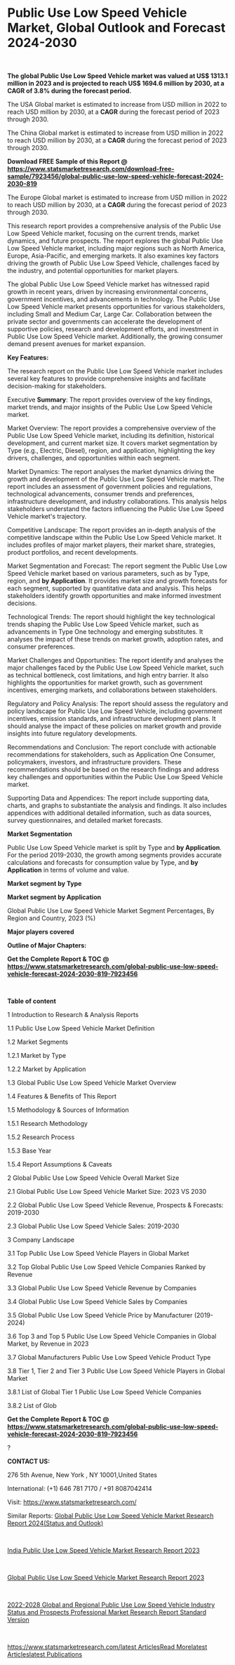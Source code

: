 <h1>Public Use Low Speed Vehicle Market, Global Outlook and Forecast 2024-2030</h1><br/><p><strong>The global Public Use Low Speed Vehicle market was valued at US$ 1313.1 million in 2023 and is projected to reach US$ 1694.6 million by 2030, at a <strong>CAGR</strong> of 3.8% during the forecast period.</strong></p>
 
 
 
 <p>The USA Global market is estimated to increase from USD million in 2022 to reach USD million by 2030, at a <strong>CAGR</strong> during the forecast period of 2023 through 2030.</p>
 
 
 
 <p>The China Global market is estimated to increase from USD million in 2022 to reach USD million by 2030, at a <strong>CAGR</strong> during the forecast period of 2023 through 2030.</p>
 
 
 
 <p><strong>Download FREE Sample of this Report @ <a href="https://www.statsmarketresearch.com/download-free-sample/7923456/global-public-use-low-speed-vehicle-forecast-2024-2030-819">https://www.statsmarketresearch.com/download-free-sample/7923456/global-public-use-low-speed-vehicle-forecast-2024-2030-819</a></strong></p>
 
 
 
 <p>The Europe Global market is estimated to increase from USD million in 2022 to reach USD million by 2030, at a <strong>CAGR</strong> during the forecast period of 2023 through 2030.</p>
 
 
 
 <p>This research report provides a comprehensive analysis of the Public Use Low Speed Vehicle market, focusing on the current trends, market dynamics, and future prospects. The report explores the global Public Use Low Speed Vehicle market, including major regions such as North America, Europe, Asia-Pacific, and emerging markets. It also examines key factors driving the growth of Public Use Low Speed Vehicle, challenges faced by the industry, and potential opportunities for market players.</p>
 
 
 
 <p>The global Public Use Low Speed Vehicle market has witnessed rapid growth in recent years, driven by increasing environmental concerns, government incentives, and advancements in technology. The Public Use Low Speed Vehicle market presents opportunities for various stakeholders, including Small and Medium Car, Large Car. Collaboration between the private sector and governments can accelerate the development of supportive policies, research and development efforts, and investment in Public Use Low Speed Vehicle market. Additionally, the growing consumer demand present avenues for market expansion.</p>
 
 
 
 <p><strong>Key Features:</strong></p>
 
 
 
 <p>The research report on the Public Use Low Speed Vehicle market includes several key features to provide comprehensive insights and facilitate decision-making for stakeholders.</p>
 
 
 
 <p>Executive <strong>Summary</strong>: The report provides overview of the key findings, market trends, and major insights of the Public Use Low Speed Vehicle market.</p>
 
 
 
 <p>Market Overview: The report provides a comprehensive overview of the Public Use Low Speed Vehicle market, including its definition, historical development, and current market size. It covers market segmentation by Type (e.g., Electric, Diesel), region, and application, highlighting the key drivers, challenges, and opportunities within each segment.</p>
 
 
 
 <p>Market Dynamics: The report analyses the market dynamics driving the growth and development of the Public Use Low Speed Vehicle market. The report includes an assessment of government policies and regulations, technological advancements, consumer trends and preferences, infrastructure development, and industry collaborations. This analysis helps stakeholders understand the factors influencing the Public Use Low Speed Vehicle market&#39;s trajectory.</p>
 
 
 
 <p>Competitive Landscape: The report provides an in-depth analysis of the competitive landscape within the Public Use Low Speed Vehicle market. It includes profiles of major market players, their market share, strategies, product portfolios, and recent developments.</p>
 
 
 
 <p>Market Segmentation and Forecast: The report segment the Public Use Low Speed Vehicle market based on various parameters, such as by Type, region, and <strong>by Application</strong>. It provides market size and growth forecasts for each segment, supported by quantitative data and analysis. This helps stakeholders identify growth opportunities and make informed investment decisions.</p>
 
 
 
 <p>Technological Trends: The report should highlight the key technological trends shaping the Public Use Low Speed Vehicle market, such as advancements in Type One technology and emerging substitutes. It analyses the impact of these trends on market growth, adoption rates, and consumer preferences.</p>
 
 
 
 <p>Market Challenges and Opportunities: The report identify and analyses the major challenges faced by the Public Use Low Speed Vehicle market, such as technical bottleneck, cost limitations, and high entry barrier. It also highlights the opportunities for market growth, such as government incentives, emerging markets, and collaborations between stakeholders.</p>
 
 
 
 <p>Regulatory and Policy Analysis: The report should assess the regulatory and policy landscape for Public Use Low Speed Vehicle, including government incentives, emission standards, and infrastructure development plans. It should analyse the impact of these policies on market growth and provide insights into future regulatory developments.</p>
 
 
 
 <p>Recommendations and Conclusion: The report conclude with actionable recommendations for stakeholders, such as Application One Consumer, policymakers, investors, and infrastructure providers. These recommendations should be based on the research findings and address key challenges and opportunities within the Public Use Low Speed Vehicle market.</p>
 
 
 
 <p>Supporting Data and Appendices: The report include supporting data, charts, and graphs to substantiate the analysis and findings. It also includes appendices with additional detailed information, such as data sources, survey questionnaires, and detailed market forecasts.</p>
 
 
 
 <p><strong>Market Segmentation</strong></p>
 
 
 
 <p>Public Use Low Speed Vehicle market is split by Type and <strong>by Application</strong>. For the period 2019-2030, the growth among segments provides accurate calculations and forecasts for consumption value by Type, and <strong>by Application</strong> in terms of volume and value.</p>
 
 
 
 <p><strong>Market <strong>segment by Type</strong></strong></p>
 
 
 
 <p><strong><strong>Market segment <strong>by Application</strong></strong></strong></p>
 
 
 
 <p>Global Public Use Low Speed Vehicle Market Segment Percentages, By Region and Country, 2023 (%)</p>
 
 
 
 <p><strong><strong>Major players</strong> covered</strong></p>
 
 
 
 <p><strong>Outline of Major Chapters:</strong></p>
 
 
 
 <div><b>Get the Complete Report & TOC @ <a href="https://www.statsmarketresearch.com/global-public-use-low-speed-vehicle-forecast-2024-2030-819-7923456">https://www.statsmarketresearch.com/global-public-use-low-speed-vehicle-forecast-2024-2030-819-7923456</a></b></div>
 
 
 
 <p><br />
 
 <b>Table of content</b></p>
 
 
 
 <p>1 Introduction to Research & Analysis Reports<br />
 
 1.1 Public Use Low Speed Vehicle Market Definition<br />
 
 1.2 Market Segments<br />
 
 1.2.1 Market by Type<br />
 
 1.2.2 Market by Application<br />
 
 1.3 Global Public Use Low Speed Vehicle Market Overview<br />
 
 1.4 Features & Benefits of This Report<br />
 
 1.5 Methodology & Sources of Information<br />
 
 1.5.1 Research Methodology<br />
 
 1.5.2 Research Process<br />
 
 1.5.3 Base Year<br />
 
 1.5.4 Report Assumptions & Caveats<br />
 
 2 Global Public Use Low Speed Vehicle Overall Market Size<br />
 
 2.1 Global Public Use Low Speed Vehicle Market Size: 2023 VS 2030<br />
 
 2.2 Global Public Use Low Speed Vehicle Revenue, Prospects & Forecasts: 2019-2030<br />
 
 2.3 Global Public Use Low Speed Vehicle Sales: 2019-2030<br />
 
 3 Company Landscape<br />
 
 3.1 Top Public Use Low Speed Vehicle Players in Global Market<br />
 
 3.2 Top Global Public Use Low Speed Vehicle Companies Ranked by Revenue<br />
 
 3.3 Global Public Use Low Speed Vehicle Revenue by Companies<br />
 
 3.4 Global Public Use Low Speed Vehicle Sales by Companies<br />
 
 3.5 Global Public Use Low Speed Vehicle Price by Manufacturer (2019-2024)<br />
 
 3.6 Top 3 and Top 5 Public Use Low Speed Vehicle Companies in Global Market, by Revenue in 2023<br />
 
 3.7 Global Manufacturers Public Use Low Speed Vehicle Product Type<br />
 
 3.8 Tier 1, Tier 2 and Tier 3 Public Use Low Speed Vehicle Players in Global Market<br />
 
 3.8.1 List of Global Tier 1 Public Use Low Speed Vehicle Companies<br />
 
 3.8.2 List of Glob</p>
 
 
 
 <div><b>Get the Complete Report & TOC @ <a href="https://www.statsmarketresearch.com/global-public-use-low-speed-vehicle-forecast-2024-2030-819-7923456">https://www.statsmarketresearch.com/global-public-use-low-speed-vehicle-forecast-2024-2030-819-7923456</a></b></div>
 
 
 
 <p>? </p>
 
 
 
 <p><b>CONTACT US:</b><br />
 
 276 5th Avenue, New York , NY 10001,United States<br />
 
 International: (+1) 646 781 7170 / +91 8087042414<br />
 
 Visit: <a href="https://www.statsmarketresearch.com/">https://www.statsmarketresearch.com/</a><br />
 
 Similar Reports: <a href="https://www.statsmarketresearch.com/global-public-use-low-speed-vehicle-forecast-2024-2030-819-7923456">Global Public Use Low Speed Vehicle Market Research Report 2024(Status and Outlook)</a><br />
 
 <br />
 
 <a href="https://www.statsmarketresearch.com/global-public-use-low-speed-vehicle-forecast-2024-2030-819-7923456">India Public Use Low Speed Vehicle Market Research Report 2023</a><br />
 
 <br />
 
 <a href="https://www.statsmarketresearch.com/global-public-use-low-speed-vehicle-forecast-2024-2030-819-7923456">Global Public Use Low Speed Vehicle Market Research Report 2023</a><br />
 
 <br />
 
 <a href="https://www.statsmarketresearch.com/global-public-use-low-speed-vehicle-forecast-2024-2030-819-7923456">2022-2028 Global and Regional Public Use Low Speed Vehicle Industry Status and Prospects Professional Market Research Report Standard Version</a><br />
 
 <br />
 
 <a href="https://gyeongbokgung.com">https://www.statsmarketresearch.com/</a><a href="https://hallyeomaritime.com">latest Articles</a><a href="https://jingwansa.com">Read More</a><a href="https://nguoiviet.jp/">latest Articles</a><a href="https://www.intelmarketresearch.com/">latest Publications</a></p>